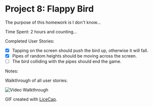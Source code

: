 # Project 8: Flappy Bird

The purpose of this homework is I don't know...

Time Spent: 2 hours and counting...

Completed User Stories:
* [x]	Tapping on the screen should push the bird up, otherwise it will fall.
* [x]	Pipes of random heights should be moving across the screen.
* [ ]	The bird colliding with the pipes should end the game.

Notes:

Walkthrough of all user stories:

![Video Walkthrough](demo.gif)

GIF created with [LiceCap](http://www.cockos.com/licecap/).
